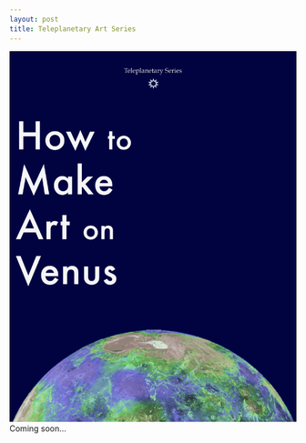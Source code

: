 ```yaml
---
layout: post
title: Teleplanetary Art Series
---
```


<img src="../img/VenusTitle.jpg">
Coming soon...